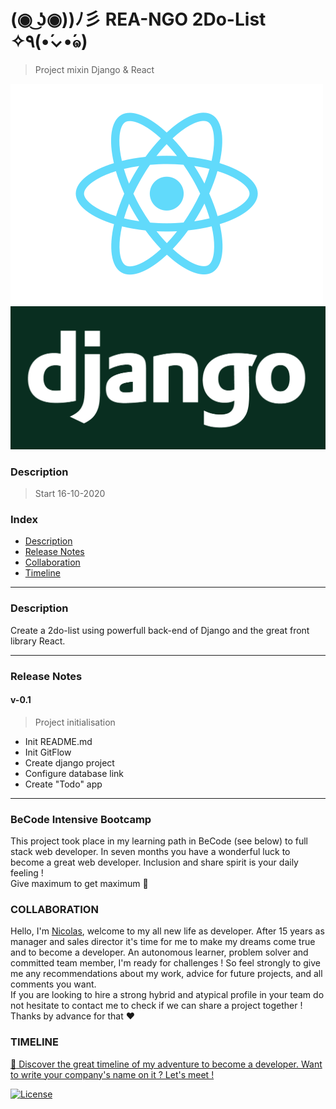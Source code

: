 # (◉ ͜ʖ◉))ﾉ彡 REA-NGO 2Do-List ✧٩(•́⌄•́๑)
>   Project mixin Django & React


![](react-logo.png)
![](django-logo.png)

### Description 
> Start 16-10-2020


###  Index

-   [Description](#description)
-   [Release Notes](#release-notes)
-   [Collaboration](#collaboration)
-   [Timeline](#timeline)

---

### Description
Create a 2do-list using powerfull back-end of Django 
and the great front library React. 

---

### Release Notes

####    v-0.1 
>   Project initialisation

*   Init README.md
*   Init GitFlow
*   Create django project
*   Configure database link
*   Create "Todo" app 

---

### **BeCode** Intensive Bootcamp     
This project took place in my learning path in BeCode (see below) to full stack web developer.
In seven months you have a wonderful luck to become a great web developer. Inclusion and share spirit is your daily feeling !  
Give maximum to get maximum :rocket:

### COLLABORATION
Hello, I'm [Nicolas](https://www.linkedin.com/in/nicolas-denoel/), welcome to my all new life as developer.
After 15 years as manager and sales director it's time for me to make my dreams come true and to become a developer.
An autonomous learner, problem solver and committed team member, I'm ready for challenges !
So feel strongly to give me any recommendations about my work, advice for future projects, and all comments you want.  
If you are looking to hire a strong hybrid and atypical profile in your team do not hesitate to contact me to check if we can share a project together !  
Thanks by advance for that :heart:  

### TIMELINE
[:calendar: Discover the great timeline of my adventure to become a developer. Want to write your company's name on it ? Let's meet !](https://timelines.gitkraken.com/timeline/2e12cc334eb0406b84bf7a6339e666c4?range=2020-05-26_2020-06-27)  

[![License](http://img.shields.io/:license-mit-blue.svg?style=flat-square)](http://badges.mit-license.org)





